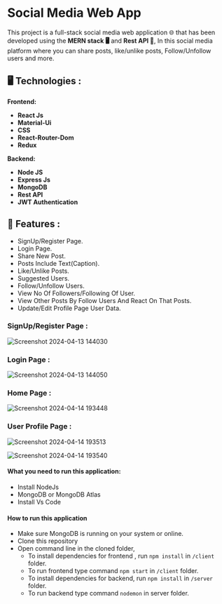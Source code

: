 # Social Media Web App

This project is a full-stack social media web application 🌐 that has been developed using the **MERN stack 🖥️** and **Rest API 🚀**, In this social media platform where you can share posts, like/unlike posts, Follow/Unfollow users and more.

## 🖥️ Technologies :
  
 **Frontend:**
 
- **React Js**
- **Material-Ui**
- **CSS**
- **React-Router-Dom**
- **Redux**

**Backend:**

- **Node JS**
- **Express Js**
- **MongoDB**
- **Rest API**
- **JWT Authentication**


## 🚀 Features :

- SignUp/Register Page.
- Login Page.
- Share New Post.
- Posts Include Text(Caption).
- Like/Unlike Posts.
- Suggested Users.
- Follow/Unfollow Users.
- View No Of Followers/Following Of User.
- View Other Posts By Follow Users And React On That Posts.
- Update/Edit Profile Page User Data.



### **SignUp/Register Page**  :
![Screenshot 2024-04-13 144030](https://github.com/user-attachments/assets/e6334568-6036-4262-abb1-6cdd729e5a74)



### **Login Page**  :
![Screenshot 2024-04-13 144050](https://github.com/user-attachments/assets/a8ad728c-689e-4688-9dd1-1d81346e849d)



### **Home Page :** 
![Screenshot 2024-04-14 193448](https://github.com/user-attachments/assets/23de69ea-387a-40e3-9b77-f618aeb3b784)



### **User Profile Page**  :
![Screenshot 2024-04-14 193513](https://github.com/user-attachments/assets/acba59c0-ff1c-4a88-9f2b-80356ef616a9)

![Screenshot 2024-04-14 193540](https://github.com/user-attachments/assets/a8006c83-f5c4-4db8-9831-ec41749ad383)



#### **What you need to run this application:**

 - Install NodeJs
 - MongoDB or MongoDB Atlas
 - Install Vs Code
 

#### **How to run this application**

- Make sure MongoDB is running on your system or online.
- Clone this repository
- Open command line in the cloned folder,
    - To install dependencies for frontend , run  `npm install` in `/client` folder.
    - To run frontend type command `npm start` in `/client` folder.
    - To install dependencies for backend, run  `npm install` in `/server` folder.
    - To run backend type command `nodemon` in server folder.












